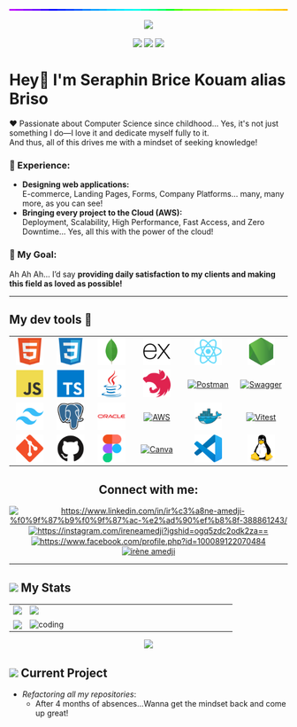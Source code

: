 <img style="width:100%;height:3px;" src="./bar.gif" />

<p align="center">
  <a href="https://github.com/DenverCoder1/readme-typing-svg"><img src="https://readme-typing-svg.herokuapp.com?lines=HELLO+WORLD!+🌍;Glad+to+see+you+on+my+profile.;Just+check+out+my+projects.🤌;and+feel+free+to+connect!!!+😉;&center=true&width=500&height=50"></a>
</p>

<p>
<div align="center" target="_blank">
  <img src="https://img.shields.io/github/followers/Briso10-dev?style=social">
  <img src="https://img.shields.io/badge/Follow-%40Briso_dev-ff69b4?style=social&logo=instagram">
  <img src="https://img.shields.io/github/stars/Briso10-dev">
</div>
</p>

# Hey👋 I'm Seraphin Brice Kouam alias Briso

❤️ Passionate about Computer Science since childhood... Yes, it's not just something I do—I love it and dedicate myself fully to it.  
   And thus, all of this drives me with a mindset of seeking knowledge!	
    
### 🚀 Experience:
   - **Designing web applications:**  
     E-commerce, Landing Pages, Forms, Company Platforms... many, many more, as you can see!  
   - **Bringing every project to the Cloud (AWS):**  
     Deployment, Scalability, High Performance, Fast Access, and Zero Downtime... Yes, all this with the power of the cloud!  

### 🎯 My Goal: 
   Ah Ah Ah... I’d say **providing daily satisfaction to my clients and making this field as loved as possible!**  
    
---
## My dev tools 🫰
<table align="center" cellpadding="10"> 
    <!-- First Row: Languages -->
    <tr>
        <td align="center" width="96">
            <a href="https://developer.mozilla.org/en-US/docs/Web/CSS" target="_blank">
                <img src="https://raw.githubusercontent.com/devicons/devicon/master/icons/html5/html5-original.svg" width="50" height="50" alt="CSS"/>
            </a>
        </td>
	 <td align="center" width="96">
            <a href="https://developer.mozilla.org/en-US/docs/Web/CSS" target="_blank">
                <img src="https://raw.githubusercontent.com/devicons/devicon/master/icons/css3/css3-original.svg" width="50" height="50" alt="CSS"/>
            </a>
        </td>
       <td align="center" width="96">
            <a href="https://www.mongodb.com/" target="_blank">
                <img src="https://raw.githubusercontent.com/devicons/devicon/master/icons/mongodb/mongodb-original.svg" width="50" height="50" alt="MongoDB"/>
            </a>
        </td>
      <td align="center" width="96">
            <a href="https://expressjs.com/" target="_blank">
                <img src="https://raw.githubusercontent.com/devicons/devicon/master/icons/express/express-original.svg" width="50" height="50" alt="Express.js"/>
            </a>
        </td>
          <td align="center" width="96">
            <a href="https://react.dev/" target="_blank">
                <img src="https://raw.githubusercontent.com/devicons/devicon/master/icons/react/react-original.svg" width="50" height="50" alt="React"/>
            </a>
        </td>
        </td>
       <td align="center" width="96">
            <a href="https://nodejs.org/" target="_blank">
                <img src="https://raw.githubusercontent.com/devicons/devicon/master/icons/nodejs/nodejs-original.svg" width="50" height="50" alt="Node.js"/>
            </a>
        </td>
    </tr>
    <!-- Second Row: Backend -->
    <tr>
          <td align="center" width="96">
            <a href="https://developer.mozilla.org/en-US/docs/Web/JavaScript" target="_blank">
                <img src="https://raw.githubusercontent.com/devicons/devicon/master/icons/javascript/javascript-original.svg" width="50" height="50" alt="JavaScript"/>
            </a>
        </td>
        <td align="center" width="96">
            <a href="https://www.typescriptlang.org/" target="_blank">
                <img src="https://raw.githubusercontent.com/devicons/devicon/master/icons/typescript/typescript-original.svg" width="50" height="50" alt="TypeScript"/>
            </a>
        </td>
	<td align="center" width="96">
            <a href="https://www.java.com/" target="_blank">
                <img src="https://raw.githubusercontent.com/devicons/devicon/master/icons/java/java-original.svg" width="50" height="50" alt="Java"/>
            </a>
        </td>
	<td align="center" width="96">
            <a href="https://nestjs.com/" target="_blank">
                <img src="https://raw.githubusercontent.com/devicons/devicon/master/icons/nestjs/nestjs-original.svg" width="50" height="50" alt="NestJS"/>
            </a>
        </td>
	<td align="center" width="96">
   		 <a href="https://www.postman.com/" target="_blank" rel="noreferrer"> 
        	     <img src="https://www.vectorlogo.zone/logos/getpostman/getpostman-icon.svg" width="50" height="50" alt="Postman"/>
    		</a>
	</td>
        <td align="center" width="96">
    		<a href="https://swagger.io/" target="_blank" rel="noreferrer"> 
        		<img src="https://upload.wikimedia.org/wikipedia/commons/a/ab/Swagger-logo.png" width="50" height="50" alt="Swagger"/>
    		</a>
	</td>
    </tr>
    <!-- Third Row: Databases -->
    <tr>
	 <td align="center" width="96">
    	<a href="https://tailwindcss.com/" target="_blank" rel="noreferrer"> 
        <img src="https://raw.githubusercontent.com/devicons/devicon/master/icons/tailwindcss/tailwindcss-original.svg" width="50" height="50" alt="TailwindCSS"/>
    	</a>
	</td>
	<td align="center" width="96">
            <a href="https://www.postgresql.org/" target="_blank">
                <img src="https://raw.githubusercontent.com/devicons/devicon/master/icons/postgresql/postgresql-original.svg" width="50" height="50" alt="PostgreSQL"/>
            </a>
        </td>
	 <td align="center" width="96">
       <a href="https://www.oracle.com/database/" target="_blank" rel="noreferrer"> 
         <img src="https://raw.githubusercontent.com/devicons/devicon/master/icons/oracle/oracle-original.svg" width="50" height="50" alt="Oracle Database"/>
       </a>
      </td>
	<td align="center" width="96">
    	   <a href="https://aws.amazon.com/" target="_blank" rel="noreferrer"> 
        	<img src="https://upload.wikimedia.org/wikipedia/commons/9/93/Amazon_Web_Services_Logo.svg" width="50" height="50" alt="AWS"/>
   	  </a>
	</td>
	<td align="center" width="96">
    	<a href="https://www.docker.com/" target="_blank" rel="noreferrer"> 
        <img src="https://raw.githubusercontent.com/devicons/devicon/master/icons/docker/docker-original.svg" width="50" height="50" alt="Docker"/>
    	</a>
	</td>
	<td align="center" width="96">
    <a href="https://vitest.dev/" target="_blank" rel="noreferrer"> 
        <img src="https://devio2024-media.developers.io/image/upload/v1727199919/user-gen-eyecatch/ca7zvx4bfcarrxw3dwue.webp" height="70" alt="Vitest"/>
    </a>
</td>		 
    </tr>
    <!-- Fourth Row: Databases -->
    <tr>
	 <td align="center" width="96">
            <a href="https://git-scm.com/" target="_blank" rel="noreferrer"> 
                <img src="https://raw.githubusercontent.com/devicons/devicon/master/icons/git/git-original.svg" width="50" height="50" alt="Git"/>
            </a>
        </td>
	<td align="center" width="96">
            <a href="https://github.com/" target="_blank" rel="noreferrer"> 
                <img src="https://raw.githubusercontent.com/devicons/devicon/master/icons/github/github-original.svg" width="50" height="50" alt="GitHub"/>
            </a>
        </td>
          <td align="center" width="96">
            <a href="https://www.figma.com/" target="_blank" rel="noreferrer"> 
                <img src="https://raw.githubusercontent.com/devicons/devicon/master/icons/figma/figma-original.svg" width="50" height="50" alt="Figma"/>
            </a>
        </td>
	 <td align="center" width="96">
    	<a href="https://www.canva.com/" target="_blank" rel="noreferrer"> 
        <img src="https://1000logos.net/wp-content/uploads/2020/03/Canva-icon.png" height="60" alt="Canva"/>
    	</a>
	</td>
	<td align="center" width="96">
            <a href="https://code.visualstudio.com/" target="_blank" rel="noreferrer"> 
                <img src="https://raw.githubusercontent.com/devicons/devicon/master/icons/vscode/vscode-original.svg" width="50" height="50"/>
            </a>
        </td>
        <td align="center" width="96">
            <a href="https://www.linux.org/" target="_blank" rel="noreferrer"> 
                <img src="https://raw.githubusercontent.com/devicons/devicon/master/icons/linux/linux-original.svg" width="50" height="50" alt="Linux"/>
            </a>
        </td>
    </tr>
</table>

<div align="center">
<h2 align="center">Connect with me: </h2>
<a href="https://www.linkedin.com/in/seraphin-brice-kouam-5113b8262/" target="blank"><img align="center" src="https://raw.githubusercontent.com/rahuldkjain/github-profile-readme-generator/master/src/images/icons/Social/linked-in-alt.svg" alt="https://www.linkedin.com/in/ir%c3%a8ne-amedji-%f0%9f%87%b9%f0%9f%87%ac-%e2%ad%90%ef%b8%8f-388861243/" height="30" width="40" /></a>
<a href="https://www.instagram.com/briso_dev/" target="blank"><img align="center" src="https://raw.githubusercontent.com/rahuldkjain/github-profile-readme-generator/master/src/images/icons/Social/instagram.svg" alt="https://instagram.com/ireneamedji?igshid=ogq5zdc2odk2za==" height="30" width="40" /></a>
<a href="https://www.facebook.com/kouam.brice.71/" target="blank"><img align="center" src="https://raw.githubusercontent.com/rahuldkjain/github-profile-readme-generator/master/src/images/icons/Social/facebook.svg" alt="https://www.facebook.com/profile.php?id=100089122070484" height="30" width="40" /></a>
<a href="https://discord.gg/irène amedji" target="blank"><img align="center" src="https://raw.githubusercontent.com/rahuldkjain/github-profile-readme-generator/master/src/images/icons/Social/discord.svg" alt="irène amedji" height="30" width="40" /></a>
</div>

---
<!--Statistics -->
## <img src="https://media4.giphy.com/media/MIGbtLZoVjbl0bYbAd/giphy.gif?cid=ecf05e472t2h0i8d7dcjaoau9iqtchhr899hxmpxzzgc7lyw&rid=giphy.gif" width="30">  My Stats
<!-- A resume of my stats -->
<table cellpadding="0" border="0">
  <tr style="padding: 0">
    <!-- GitHub Stats Card -->  
    <td valign="top"><img height="200" src="https://github-readme-stats.vercel.app/api?username=Briso10-dev&count_private=true&show_icons=true&theme=tokyonight&hide_border=true&custom_title=My%20GitHub%20Stats"/></td>
    <!-- GitHub Top Language Card -->
    <td valign="top"><img height="200" src="https://github-readme-stats.vercel.app/api/top-langs/?username=Briso10-dev&layout=compact&theme=tokyonight&hide_border=true&hide=HTML&custom_title=Top%20Languages"/></td>
  </tr>
  <tr style="padding: 0">
      <td valign="top"><img align="center" height="270" src="http://github-profile-summary-cards.vercel.app/api/cards/productive-time?username=Briso10-dev&theme=2077&utcOffset=8" /></td>
      <td><img align="right" alt="coding" width="360" src="https://th.bing.com/th/id/R.b8621d221ed49bf3bf0abcb7e7efee87?rik=%2fVxsz46vZmIy9w&pid=ImgRaw&r=0"></td>
  </tr>
</table>
<!--counter -->
<p align="center"><img src="https://profile-counter.glitch.me/{Briso10-dev}/count.svg"></p>

<!--Current Project -->
## <img src="https://media1.giphy.com/media/Q8PQ1KuarrYucCMVTJ/giphy.gif?cid=ecf05e47odgm8bs8cmb8cf1ijmfzqaeeu9fzmx6nbcv06ky2&rid=giphy.gif" width="30"> Current Project
<ul>			
	<li><i><a>Refactoring all my repositories</a></i>:<ul><li>After 4 months of absences...Wanna get the mindset back and  come up great!</li></ul></li>
	
